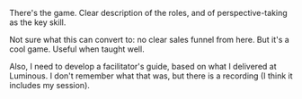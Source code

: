 There's the game. Clear description of the roles, and of perspective-taking as the key skill.

Not sure what this can convert to: no clear sales funnel from here. But it's a cool game. Useful when taught well.

Also, I need to develop a facilitator's guide, based on what I delivered at Luminous. I don't remember what that was, but there is a recording (I think it includes my session).
